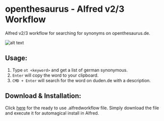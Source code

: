 # openthesaurus - Alfred v2/3 Workflow
Alfred v2/3 workflow for searching for synonyms on openthesaurus.de.

![alt text](https://github.com/AndreasWidmer/alfred3-openthesaurus/blob/master/sample.png?raw=true "Sample Image")

Usage:
------

1. Type `ot <keyword>` and get a list of german synonymous.
2. `Enter` will copy the word to your clipboard.
3. `CMD + Enter` will search for the word on duden.de with a description. 

Download & Installation:
------
Click [here](https://github.com/AndreasWidmer/alfred3-openthesaurus/blob/master/build/openthesaurus.alfredworkflow?raw=true) for the ready to use .alfredworkflow file. Simply download the file and execute it for automagical install in Alfred.
